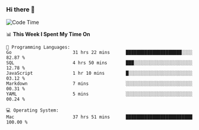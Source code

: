 ### Hi there 👋

<!--
**CrazyCollin/crazycollin** is a ✨ _special_ ✨ repository because its `README.md` (this file) appears on your GitHub profile.

Here are some ideas to get you started:

- 🔭 I’m currently working on ...
- 🌱 I’m currently learning ...
- 👯 I’m looking to collaborate on ...
- 🤔 I’m looking for help with ...
- 💬 Ask me about ...
- 📫 How to reach me: ...
- 😄 Pronouns: ...
- ⚡ Fun fact: ...
-->

<!--START_SECTION:waka-->
![Code Time](http://img.shields.io/badge/Code%20Time-2%2C475%20hrs%2050%20mins-blue)

📊 **This Week I Spent My Time On** 

```text
💬 Programming Languages: 
Go                       31 hrs 22 mins      █████████████████████░░░░   82.87 % 
SQL                      4 hrs 50 mins       ███░░░░░░░░░░░░░░░░░░░░░░   12.78 % 
JavaScript               1 hr 10 mins        █░░░░░░░░░░░░░░░░░░░░░░░░   03.12 % 
Markdown                 7 mins              ░░░░░░░░░░░░░░░░░░░░░░░░░   00.31 % 
YAML                     5 mins              ░░░░░░░░░░░░░░░░░░░░░░░░░   00.24 % 

💻 Operating System: 
Mac                      37 hrs 51 mins      █████████████████████████   100.00 % 
```


<!--END_SECTION:waka-->
